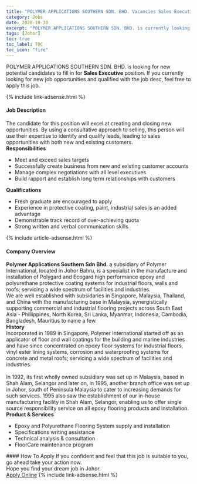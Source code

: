 ```yaml
---
title: "POLYMER APPLICATIONS SOUTHERN SDN. BHD. Vacancies Sales Executive" 
category: Jobs 
date: 2020-10-30 
excerpt: "POLYMER APPLICATIONS SOUTHERN SDN. BHD. is currently looking for suitable person to fill in the Sales Executive which positioned at Johor" 
tags: [Johor] 
toc: true 
toc_label: TOC 
toc_icon: "fire" 
--- 
```


<p>POLYMER APPLICATIONS SOUTHERN SDN. BHD. is looking for new potential candidates to fill in for <b>Sales Executive</b> position. If you currently looking for new job opportunities and qualified with the job desc, feel free to apply this job.
</p>{% include link-adsense.html %} 
<div><div><h4>Job Description</h4></div><div><div><span><div><div>The candidate for this position will excel at creating and closing new opportunities. By using a consultative approach to selling, this person will use their expertise to identify and qualify leads, leading to sales opportunities with both new and existing customers.</div><div><strong>Responsibilities</strong></div><ul><li>Meet and exceed sales targets</li><li>Successfully create business from new and existing customer accounts</li><li>Manage complex negotiations with all level executives</li><li>Build rapport and establish long term relationships with customers</li></ul><div><strong>Qualifications</strong></div><ul><li>Fresh graduate are encouraged to apply</li><li>Experience in protective coating, paint, industrial sales is an added advantage</li><li>Demonstrable track record of over-achieving quota</li><li>Strong written and verbal communication skills</li></ul></div></span></div></div></div> 
{% include article-adsense.html %} 
<div><div><h4>Company Overview</h4></div><div><div><span><div><div>
<div>
<div>
<strong>Polymer Applications Southern Sdn Bhd.</strong> a subsidiary of Polymer International, located in Johor Bahru, is a specialist in the manufacture and installation of Polygard and Ecogard high performance epoxy and polyurethane protective coating systems for industrial floors, walls and roofs; servicing a wide spectrum of facilities and industries.</div>
<div>
			We are well established with subsidaries in Singapore, Malaysia, Thailand, and China&#160;with the manufacturing base in Malaysia, synergistically supporting commercial and industrial flooring projects across South East Asia - Phillippines, North Korea, Sri Lanka, Myanmar, Indonesia, Cambodia, Bangladesh, Mauritius to name a few.</div>
</div>
<div>
<strong>History</strong></div>
<div>
<div>
			Incorporated in 1989 in Singapore, Polymer International started off as an applicator of floor and wall coatings for the building and marine industries and have since concentrated on epoxy floor systems for industrial floors, vinyl ester lining systems, corrosion and waterproofing systems for concrete and metal roofs; servicing a wide spectrum of facilities and industries.<br>
<br>
			In 1992, its first wholly owned subsidiary was set up in Malaysia, based in Shah Alam, Selangor and later on, in 1995, another branch office was set up in Johor, south of Peninsula Malaysia to cater to increasing demands for such services. 1995 also saw the establishment of our in-house manufacturing facility in Shah Alam, Selangor, enabling us to offer single source responsibility service on all epoxy flooring products and installation.</div>
</div>
<div>
<strong>Product &amp; Services</strong></div>
<div>
<div>
<ul>
<li>
					Epoxy and Polyurethane Flooring System supply and installation</li>
<li>
					Specifications writing assistance</li>
<li>
					Technical analysis &amp; consultation</li>
<li>
					FloorCare maintenance program</li>
</ul>
</div>
</div>
</div></div></span></div></div></div> 
#### How To Apply 
If you confident and feel that this job is suitable to you, go ahead take your action now. <br/> 
Hope you find your dream job in Johor. <br/> 
<a href="https://www.jobstreet.com.my/en/job/sales-executive-4404167?jobId=jobstreet-my-job-4404167&sectionRank=29&token=0~5f90a4e1-209e-4eaf-9a4d-a3159fa76b6b&fr=SRP%20View%20In%20New%20Ta" class="btn btn--info" target="_blank" rel="nofollow noopenner">Apply Online</a> 
{% include link-adsense.html %} 